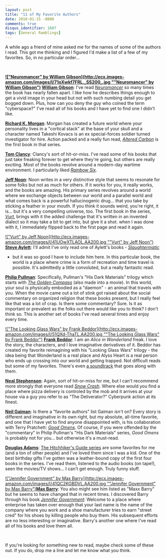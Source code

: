 ```yaml
---
layout: post
title: "11 of My Favorite Authors"
date: 2010-01-15 -0800
comments: true
disqus_identifier: 1607
tags: [General Ramblings]
---
```

A while ago a friend of mine asked me for the names of some of the
authors I read. This got me thinking and I figured I'd make a list of a
few of my favorites. So, in no particular order...

 

**[!["Neuromancer" by William
Gibson](http://ecx.images-amazon.com/images/I/71oXwkf7FRL._SS200_.jpg ""Neuromancer" by William Gibson")](http://www.amazon.com/gp/product/0441569595?ie=UTF8&tag=mhsvortex&linkCode=as2&camp=1789&creative=390957&creativeASIN=0441569595)
[**William
Gibson**](http://www.amazon.com/gp/redirect.html?ie=UTF8&location=http%3A%2F%2Fwww.amazon.com%2Fgp%2Fentity%2FWilliam-Gibson%2FB000AP5DM0%3Fie%3DUTF8%26ref_%3Dntt%255Fathr%255Fdp%255Fpel%255Fpop%255F1&tag=mhsvortex&linkCode=ur2&camp=1789&creative=390957)**:
I've read
[*Neuromancer*](http://www.amazon.com/gp/product/0441569595?ie=UTF8&tag=mhsvortex&linkCode=as2&camp=1789&creative=390957&creativeASIN=0441569595)
so many times the book has nearly fallen apart. I like how he describes
things enough to get a vivid image in your head but not with such
numbing detail you get bogged down. Plus, how can you deny the guy who
coined the term "cyberspace?" I've read all of his books and I have yet
to find one I didn't like.

[**Richard K.
Morgan**](http://www.amazon.com/gp/redirect.html?ie=UTF8&location=http%3A%2F%2Fwww.amazon.com%2Fgp%2Fentity%2FRichard-K.-Morgan%2FB000APOIZS%3Fie%3DUTF8%26ref_%3Dsr%255Fntt%255Fsrch%255Flnk%255F1%26qid%3D1263583834%26sr%3D1-1&tag=mhsvortex&linkCode=ur2&camp=1789&creative=390957):
Morgan has created a future world where your personality lives in a
"cortical stack" at the base of your skull and a character named Takeshi
Kovacs is an ex special-forces soldier turned investigator for hire.
Action packed and a really fun read, [*Altered
Carbon*](http://www.amazon.com/gp/product/0345457692?ie=UTF8&tag=mhsvortex&linkCode=as2&camp=1789&creative=390957&creativeASIN=0345457692)
is the first book in that series.

[**Tom
Clancy**](http://www.amazon.com/gp/redirect.html?ie=UTF8&location=http%3A%2F%2Fwww.amazon.com%2Fgp%2Fentity%2FTom-Clancy%2FB000APF4T2%3Fie%3DUTF8%26ref_%3Dsr%255Fntt%255Fsrch%255Flnk%255F1%26qid%3D1263584167%26sr%3D1-1&tag=mhsvortex&linkCode=ur2&camp=1789&creative=390957):
Clancy's sort of hit-or-miss. I've read some of his books that just take
freaking forever to get where they're going, but others are really
exciting. Most of the books revolve around a modern-day wartime
environment. I particularly liked [*Rainbow
Six*](http://www.amazon.com/gp/product/0425170349?ie=UTF8&tag=mhsvortex&linkCode=as2&camp=1789&creative=390957&creativeASIN=0425170349).

[**Jeff
Noon**](http://www.amazon.com/gp/redirect.html?ie=UTF8&location=http%3A%2F%2Fwww.amazon.com%2Fgp%2Fentity%2FJeff-Noon%2FB000AQ40AK%3Fie%3DUTF8%26ref_%3Dsr%255Fntt%255Fsrch%255Flnk%255F1%26qid%3D1263584329%26sr%3D1-1&tag=mhsvortex&linkCode=ur2&camp=1789&creative=390957):
Noon writes in a very distinctive style that seems to resonate for some
folks but not as much for others. If it works for you, it really works,
and the books are amazing. His primary series revolves around a world
where we exchange objects between our world and a parallel world and
what comes back is a powerful hallucinogenic drug... that you take by
sticking a feather in your mouth. If you think it sounds weird, you're
right, it is... but it's a very compelling universe, too. The first book
in the series,
[*Vurt*](http://www.amazon.com/gp/product/0312141440?ie=UTF8&tag=mhsvortex&linkCode=as2&camp=1789&creative=390957&creativeASIN=0312141440),
brings with it the added challenge that it's written in an invented
dialect so it may take a bit to get into, but give it a shot. when I was
done with it, I immediately flipped back to the first page and read it
again.

[!["Vurt" by Jeff
Noon](http://ecx.images-amazon.com/images/I/41UOwXTLAOL.AA200.jpg ""Vurt" by Jeff Noon")](http://www.amazon.com/gp/product/0312141440?ie=UTF8&tag=mhsvortex&linkCode=as2&camp=1789&creative=390957&creativeASIN=0312141440)
[**Steve
Aylett**](http://www.amazon.com/gp/redirect.html?ie=UTF8&location=http%3A%2F%2Fwww.amazon.com%2Fgp%2Fentity%2FSteve-Aylett%2FB000APE80I%3Fie%3DUTF8%26ref_%3Dsr%255Fntt%255Fsrch%255Flnk%255F1%26qid%3D1263584876%26sr%3D1-1&tag=mhsvortex&linkCode=ur2&camp=1789&creative=390957):
I'll admit I've only read one of Aylett's books -
[*Slaughtermatic*](http://www.amazon.com/gp/product/1568581033?ie=UTF8&tag=mhsvortex&linkCode=as2&camp=1789&creative=390957&creativeASIN=1568581033)
- but it was so good I have to include him here. In this particular
book, the world is a place where crime is a form of recreation and time
travel is possible. It's admittedly a little convoluted, but a really
fantastic read.

[**Philip
Pullman**](http://www.amazon.com/gp/redirect.html?ie=UTF8&location=http%3A%2F%2Fwww.amazon.com%2Fgp%2Fentity%2FPhilip-Pullman%2FB000AQ74C6%3Fie%3DUTF8%26ref_%3Dsr%255Fntt%255Fsrch%255Flnk%255F1%26qid%3D1263585126%26sr%3D1-1&tag=mhsvortex&linkCode=ur2&camp=1789&creative=390957):
Specifically, Pullman's "His Dark Materials" trilogy which starts with
[*The Golden
Compass*](http://www.amazon.com/gp/product/0440418321?ie=UTF8&tag=mhsvortex&linkCode=as2&camp=1789&creative=390957&creativeASIN=0440418321)
(also made into a movie). In this world, your soul is physically
embodied as a "daemon" - an animal that travels with you. When the movie
came out a lot of stink got raised about the social commentary on
organized religion that these books present, but I really feel like that
was a lot of crap. Is there some commentary? Sure. Is it as important or
prevalent as the folks out there would like you to think? I don't think
so. This is another set of books I've read several times and enjoy every
time.

[!["The Looking Glass Wars" by Frank
Beddor](http://ecx.images-amazon.com/images/I/51QXd-ThaTL.AA200.jpg ""The Looking Glass Wars" by Frank Beddor")](http://www.amazon.com/gp/product/0142409413?ie=UTF8&tag=mhsvortex&linkCode=as2&camp=1789&creative=390957&creativeASIN=0142409413)
[**Frank
Beddor**](http://www.amazon.com/gp/redirect.html?ie=UTF8&location=http%3A%2F%2Fwww.amazon.com%2Fgp%2Fentity%2FFrank-Beddor%2FB001JRZREC%3Fie%3DUTF8%26ref_%3Dntt%255Fathr%255Fdp%255Fpel%255F1&tag=mhsvortex&linkCode=ur2&camp=1789&creative=390957):
I am an *Alice in Wonderland* freak. I love the story, the characters,
and I love imaginative derivatives of it. Beddor has created my favorite
reimagining with his "Looking Glass Wars" trilogy - the idea being that
Wonderland is a real place and Alyss Heart is a real person who ends up
crossing into our world and getting trapped. Not difficult reads but
some of my favorites. There's even [a
soundtrack](http://www.amazon.com/gp/product/B000L22UU0?ie=UTF8&tag=mhsvortex&linkCode=as2&camp=1789&creative=390957&creativeASIN=B000L22UU0)
that goes along with them.

[**Neal
Stephenson**](http://www.amazon.com/gp/redirect.html?ie=UTF8&location=http%3A%2F%2Fwww.amazon.com%2Fgp%2Fentity%2FNeal-Stephenson%2FB000APS8L8%3Fie%3DUTF8%26ref_%3Dntt%255Fathr%255Fdp%255Fpel%255Fpop%255F1&tag=mhsvortex&linkCode=ur2&camp=1789&creative=390957):
Again, sort of hit-or-miss for me, but I can't recommend more strongly
that everyone read [*Snow
Crash*](http://www.amazon.com/gp/product/0553380958?ie=UTF8&tag=mhsvortex&linkCode=as2&camp=1789&creative=390957&creativeASIN=0553380958).
Where else would you find a place where pizza delivery is controled by
the mob and it arrives at your house via a guy you refer to as "The
Deliverator?" Cyberpunk action at its finest.

[**Neil
Gaiman**](http://www.amazon.com/gp/redirect.html?ie=UTF8&location=http%3A%2F%2Fwww.amazon.com%2Fgp%2Fentity%2FNeil-Gaiman%2FB000AQ01G2%3Fie%3DUTF8%26ref_%3Dsr%255Fntt%255Fsrch%255Flnk%255F1%26qid%3D1263586268%26sr%3D1-1&tag=mhsvortex&linkCode=ur2&camp=1789&creative=390957):
Is there a "favorite authors" list Gaiman *isn't* on? Every story is
different and imaginative in its own right, but my absolute, all-time
favorite, and one that I have yet to find anyone disappointed with, is
his collaboration with Terry Pratchett: [*Good
Omens*](http://www.amazon.com/gp/product/0060853972?ie=UTF8&tag=mhsvortex&linkCode=as2&camp=1789&creative=390957&creativeASIN=0060853972).
Of course, if you were offended by the "commentary" in Philip Pullman's
"His Dark Materials" series, *Good Omens* is probably not for you... but
otherwise it's a must-read.

[**Douglas
Adams**](http://www.amazon.com/gp/redirect.html?ie=UTF8&location=http%3A%2F%2Fwww.amazon.com%2Fgp%2Fentity%2FDouglas-Adams%2FB000AQ2A84%3Fie%3DUTF8%26ref_%3Dsr%255Ftc%255F2%255F0%26qid%3D1263586507%26sr%3D1-2-ent&tag=mhsvortex&linkCode=ur2&camp=1789&creative=390957):
[The Hitchhiker's Guide
series](http://www.amazon.com/gp/product/0345453743?ie=UTF8&tag=mhsvortex&linkCode=as2&camp=1789&creative=390957&creativeASIN=0345453743)
are some favorites for me (and a ton of other people) and I've loved
them since I was a kid. One of the best birthday gifts I've gotten was a
leather-bound copy of the first four books in the series. I've read
them, listened to the audio books (on tape!), seen the movies/TV
shows... I can't get enough. Truly funny stuff.

[!["Jennifer Government" by Max
Barry](http://ecx.images-amazon.com/images/I/41QC2KGBDVL.AA200.jpg ""Jennifer Government" by Max Barry")](http://www.amazon.com/gp/product/1400030927?ie=UTF8&tag=mhsvortex&linkCode=as2&camp=1789&creative=390957&creativeASIN=1400030927)[**Max
Barry**](http://www.amazon.com/gp/redirect.html?ie=UTF8&location=http%3A%2F%2Fwww.amazon.com%2Fgp%2Fentity%2FMax-Barry%2FB001IXMF4W%3Fie%3DUTF8%26ref_%3Dsr%255Fntt%255Fsrch%255Flnk%255F1%26qid%3D1263586672%26sr%3D1-1&tag=mhsvortex&linkCode=ur2&camp=1789&creative=390957):
You also might see him listed as "Maxx Barry" but he seems to have
changed that in recent times. I discovered Barry through his book
[*Jennifer
Government*](http://www.amazon.com/gp/product/1400030927?ie=UTF8&tag=mhsvortex&linkCode=as2&camp=1789&creative=390957&creativeASIN=1400030927):
Welcome to a place where enterprise has taken over enough that your last
name is the name of the company where you work and a shoe manufacturer
tries to earn "street cred" for his shoes by killing people who buy
them. His subsequent efforts are no less interesting or imaginative.
Barry's another one where I've read all of his books and love them all.

 

If you're looking for something new to read, maybe check some of these
out. If you do, drop me a line and let me know what you think.


